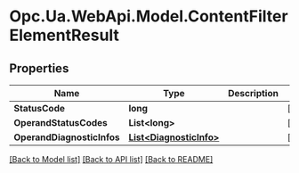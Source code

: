 # Opc.Ua.WebApi.Model.ContentFilterElementResult

## Properties

Name | Type | Description | Notes
------------ | ------------- | ------------- | -------------
**StatusCode** | **long** |  | [optional] 
**OperandStatusCodes** | **List&lt;long&gt;** |  | [optional] 
**OperandDiagnosticInfos** | [**List&lt;DiagnosticInfo&gt;**](DiagnosticInfo.md) |  | [optional] 

[[Back to Model list]](../README.md#documentation-for-models) [[Back to API list]](../README.md#documentation-for-api-endpoints) [[Back to README]](../README.md)

